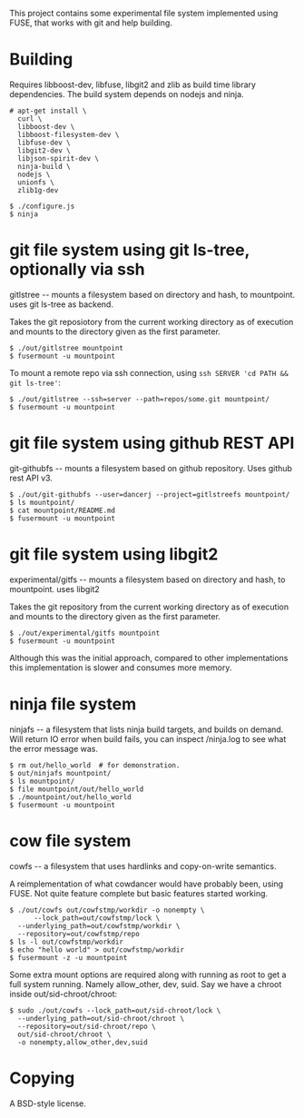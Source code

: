 
This project contains some experimental file system implemented using
FUSE, that works with git and help building.

# Building #

Requires libboost-dev, libfuse, libgit2 and zlib as build time library
dependencies. The build system depends on nodejs and ninja.

    # apt-get install \
      curl \
      libboost-dev \
      libboost-filesystem-dev \
      libfuse-dev \
      libgit2-dev \
      libjson-spirit-dev \
      ninja-build \
      nodejs \
      unionfs \
      zlib1g-dev

    $ ./configure.js
    $ ninja

# git file system using git ls-tree, optionally via ssh #

gitlstree -- mounts a filesystem based on directory and hash, to
mountpoint.  uses git ls-tree as backend.

Takes the git reposiotory from the current working directory as of
execution and mounts to the directory given as the first parameter.

    $ ./out/gitlstree mountpoint
    $ fusermount -u mountpoint

To mount a remote repo via ssh connection, using `ssh SERVER 'cd PATH
&& git ls-tree'`:

    $ ./out/gitlstree --ssh=server --path=repos/some.git mountpoint/
    $ fusermount -u mountpoint

# git file system using github REST API #

git-githubfs -- mounts a filesystem based on github repository. Uses
github rest API v3.

    $ ./out/git-githubfs --user=dancerj --project=gitlstreefs mountpoint/
    $ ls mountpoint/
    $ cat mountpoint/README.md
    $ fusermount -u mountpoint

# git file system using libgit2 #

experimental/gitfs -- mounts a filesystem based on directory and hash,
to mountpoint.  uses libgit2

Takes the git repository from the current working directory as of
execution and mounts to the directory given as the first parameter.

    $ ./out/experimental/gitfs mountpoint
    $ fusermount -u mountpoint

Although this was the initial approach, compared to other
implementations this implementation is slower and consumes more
memory.

# ninja file system #

ninjafs -- a filesystem that lists ninja build targets, and builds on
demand.  Will return IO error when build fails, you can inspect
/ninja.log to see what the error message was.

    $ rm out/hello_world  # for demonstration.
    $ out/ninjafs mountpoint/
    $ ls mountpoint/
    $ file mountpoint/out/hello_world
    $ ./mountpoint/out/hello_world
    $ fusermount -u mountpoint

# cow file system #

cowfs -- a filesystem that uses hardlinks and copy-on-write semantics.

A reimplementation of what cowdancer would have probably been, using
FUSE. Not quite feature complete but basic features started working.

    $ ./out/cowfs out/cowfstmp/workdir -o nonempty \
    	  --lock_path=out/cowfstmp/lock \
	  --underlying_path=out/cowfstmp/workdir \
	  --repository=out/cowfstmp/repo
    $ ls -l out/cowfstmp/workdir
    $ echo "hello world" > out/cowfstmp/workdir
    $ fusermount -z -u mountpoint

Some extra mount options are required along with running as root to
get a full system running. Namely allow_other, dev, suid. Say we have
a chroot inside out/sid-chroot/chroot:

    $ sudo ./out/cowfs --lock_path=out/sid-chroot/lock \
      --underlying_path=out/sid-chroot/chroot \
      --repository=out/sid-chroot/repo \
      out/sid-chroot/chroot \
      -o nonempty,allow_other,dev,suid

# Copying #

A BSD-style license.
